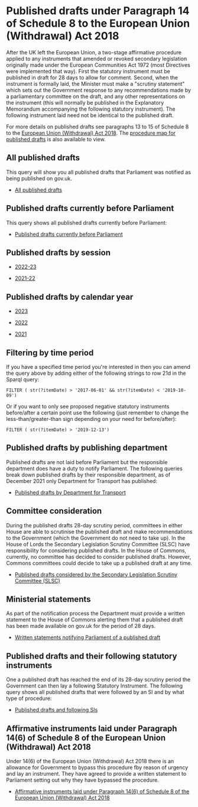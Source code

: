 # Published drafts under Paragraph 14 of Schedule 8 to the European Union (Withdrawal) Act 2018

After the UK left the European Union, a two-stage affirmative procedure applied to any instruments that amended or revoked secondary legislation originally made under the European Communities Act 1972 (most Directives were implemented that way). First the statutory instrument must be published in draft for 28 days to allow for comment. Second, when the instrument is formally laid, the Minister must make a "scrutiny statement" which sets out the Government response to any recommendations made by a parliamentary committee on the draft, and any other representations on the instrument (this will normally be published in the Explanatory Memorandum accompanying the following statutory instrument). The following instrument laid need not be identical to the published draft. 

For more details on published drafts see paragraphs 13 to 15 of Schedule 8 to the [European Union (Withdrawal) Act 2018](https://www.legislation.gov.uk/ukpga/2018/16/schedule/8/enacted). The [procedure map for published drafts](https://ukparliament.github.io/ontologies/procedure/maps/legislation/secondary/published-drafts-under-euwa/published-drafts-under-euwa.pdf) is also available to view. 

## All published drafts 

This query will show you all published drafts that Parliament was notified as being published on gov.uk. 

* [All published drafts](https://api.parliament.uk/s/99bbc14e) 

## Published drafts currently before Parliament

This query shows all published drafts currently before Parliament:

* [Published drafts currently before Parliament](https://api.parliament.uk/s/b6bfb0ca)

## Published drafts by session

* [2022-23](https://api.parliament.uk/s/f87d0353)

* [2021-22](https://api.parliament.uk/s/ad8c55b9)

## Published drafts by calendar year

* [2023](https://api.parliament.uk/s/ca7d8089)

* [2022](https://api.parliament.uk/s/57a1a5d5)

* [2021](https://api.parliament.uk/s/13c1d24c)

## Filtering by time period

If you have a specified time period you're interested in then you can amend the query above by adding either of the following strings to row 21d in the Sparql query:

    FILTER ( str(?itemDate) > '2017-06-01' && str(?itemDate) < '2019-10-09') 

Or if you want to only see proposed negative statutory instruments before/after a certain point use the following (just remember to change the less-than/greater-than sign depending on your need for before/after):

    FILTER ( str(?itemDate) > '2019-12-13')
	
## Published drafts by publishing department 

Published drafts are not laid before Parliament but the responsible department does have a duty to notify Parliament. The following queries break down published drafts by their responsible department, as of December 2021 only Department for Transport has published:

* [Published drafts by Department for Transport](https://api.parliament.uk/s/93a8a12f) 


## Committee consideration

During the published drafts 28-day scrutiny period, committees in either House are able to scrutinise the published draft and make recommendations to the Government (which the Government do not need to take up). In the House of Lords the Secondary Legislation Scrutiny Committee (SLSC) have responsibility for considering published drafts. In the House of Commons, currently, no committee has decided to consider published drafts. However, Commons committees could decide to take up a published draft at any time. 

* [Published drafts considered by the Secondary Legislation Scrutiny Committee (SLSC)](https://api.parliament.uk/s/8e64a568)


## Ministerial statements

As part of the notification process the Department must provide a written statement to the House of Commons alerting them that a published draft has been made available on gov.uk for the period of 28 days.

* [Written statements notifying Parliament of a published draft](https://api.parliament.uk/s/de12eb77)


## Published drafts and their following statutory instruments

One a published draft has reached the end of its 28-day scrutiny period the Government can then lay a following Statutory Instrument. The following query shows all published drafts that were followed by an SI and by what type of procedure:

* [Published drafts and following SIs](https://api.parliament.uk/s/e8afc695)

## Affirmative instruments laid under Paragraph 14(6) of Schedule 8 of the European Union (Withdrawal) Act 2018

 Under 14(6) of the European Union (Withdrawal) Act 2018 there is an allowance for Government to bypass this procedure fby reason of urgency and lay an instrument. They have agreed to provide a written statement to Parliament setting out why they have bypassed the procedure. 

* [Affirmative instruments laid under Paragraph 14(6) of Schedule 8 of the European Union (Withdrawal) Act 2018](https://api.parliament.uk/s/8326c906)


